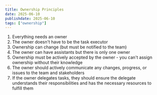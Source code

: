 ```yaml
---
title: Ownership Principles
date: 2025-06-10
publishdate: 2025-06-10
tags: ["ownership"]
---
```


1. Everything needs an owner
2. The owner doesn't have to be the task executor
3. Ownership can change (but must be notified to the team)
4. The owner can have assistants but there is only one owner
5. Ownership must be actively accepted by the owner - you can't assign ownership without their knowledge
6. The owner should actively communicate any changes, progress, or issues to the team and stakeholders
7. If the owner delegates tasks, they should ensure the delegate understands their responsibilities and has the necessary resources to fulfill them